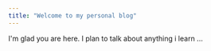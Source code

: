 ```yaml
---
title: "Welcome to my personal blog"
---
```


I'm glad you are here. I plan to talk about anything i learn ...
